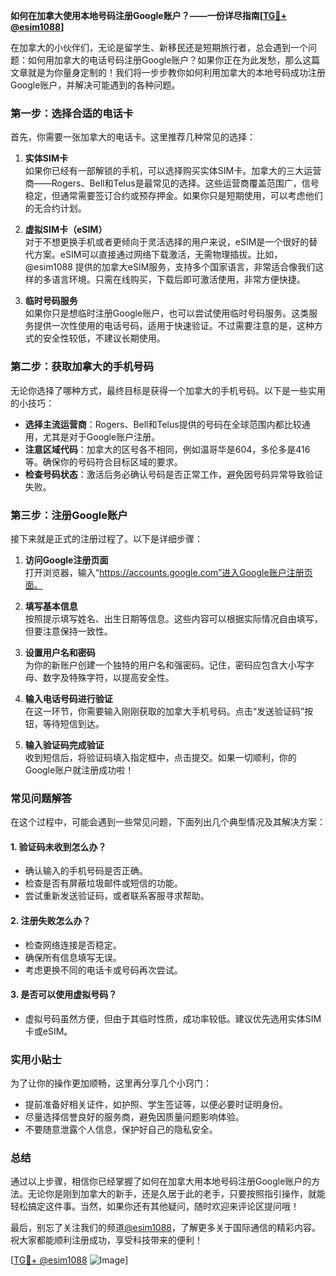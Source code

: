 **如何在加拿大使用本地号码注册Google账户？——一份详尽指南[[TG💪+ @esim1088](https://t.me/s/esim1088)]**

在加拿大的小伙伴们，无论是留学生、新移民还是短期旅行者，总会遇到一个问题：如何用加拿大的电话号码注册Google账户？如果你正在为此发愁，那么这篇文章就是为你量身定制的！我们将一步步教你如何利用加拿大的本地号码成功注册Google账户，并解决可能遇到的各种问题。

### 第一步：选择合适的电话卡

首先，你需要一张加拿大的电话卡。这里推荐几种常见的选择：

1. **实体SIM卡**  
   如果你已经有一部解锁的手机，可以选择购买实体SIM卡。加拿大的三大运营商——Rogers、Bell和Telus是最常见的选择。这些运营商覆盖范围广，信号稳定，但通常需要签订合约或预存押金。如果你只是短期使用，可以考虑他们的无合约计划。

2. **虚拟SIM卡（eSIM）**  
   对于不想更换手机或者更倾向于灵活选择的用户来说，eSIM是一个很好的替代方案。eSIM可以直接通过网络下载激活，无需物理插拔。比如，@esim1088 提供的加拿大eSIM服务，支持多个国家语言，非常适合像我们这样的多语言环境。只需在线购买，下载后即可激活使用，非常方便快捷。

3. **临时号码服务**  
   如果你只是想临时注册Google账户，也可以尝试使用临时号码服务。这类服务提供一次性使用的电话号码，适用于快速验证。不过需要注意的是，这种方式的安全性较低，不建议长期使用。

### 第二步：获取加拿大的手机号码

无论你选择了哪种方式，最终目标是获得一个加拿大的手机号码。以下是一些实用的小技巧：

- **选择主流运营商**：Rogers、Bell和Telus提供的号码在全球范围内都比较通用，尤其是对于Google账户注册。
- **注意区域代码**：加拿大的区号各不相同，例如温哥华是604，多伦多是416等。确保你的号码符合目标区域的要求。
- **检查号码状态**：激活后务必确认号码是否正常工作，避免因号码异常导致验证失败。

### 第三步：注册Google账户

接下来就是正式的注册过程了。以下是详细步骤：

1. **访问Google注册页面**  
   打开浏览器，输入“https://accounts.google.com”进入Google账户注册页面。

2. **填写基本信息**  
   按照提示填写姓名、出生日期等信息。这些内容可以根据实际情况自由填写，但要注意保持一致性。

3. **设置用户名和密码**  
   为你的新账户创建一个独特的用户名和强密码。记住，密码应包含大小写字母、数字及特殊字符，以提高安全性。

4. **输入电话号码进行验证**  
   在这一环节，你需要输入刚刚获取的加拿大手机号码。点击“发送验证码”按钮，等待短信到达。

5. **输入验证码完成验证**  
   收到短信后，将验证码填入指定框中，点击提交。如果一切顺利，你的Google账户就注册成功啦！

### 常见问题解答

在这个过程中，可能会遇到一些常见问题，下面列出几个典型情况及其解决方案：

#### 1. 验证码未收到怎么办？
   - 确认输入的手机号码是否正确。
   - 检查是否有屏蔽垃圾邮件或短信的功能。
   - 尝试重新发送验证码，或者联系客服寻求帮助。

#### 2. 注册失败怎么办？
   - 检查网络连接是否稳定。
   - 确保所有信息填写无误。
   - 考虑更换不同的电话卡或号码再次尝试。

#### 3. 是否可以使用虚拟号码？
   - 虚拟号码虽然方便，但由于其临时性质，成功率较低。建议优先选用实体SIM卡或eSIM。

### 实用小贴士

为了让你的操作更加顺畅，这里再分享几个小窍门：

- 提前准备好相关证件，如护照、学生签证等，以便必要时证明身份。
- 尽量选择信誉良好的服务商，避免因质量问题影响体验。
- 不要随意泄露个人信息，保护好自己的隐私安全。

### 总结

通过以上步骤，相信你已经掌握了如何在加拿大用本地号码注册Google账户的方法。无论你是刚到加拿大的新手，还是久居于此的老手，只要按照指引操作，就能轻松搞定这件事。当然，如果你还有其他疑问，随时欢迎来评论区提问哦！

最后，别忘了关注我们的频道[@esim1088](https://t.me/s/esim1088)，了解更多关于国际通信的精彩内容。祝大家都能顺利注册成功，享受科技带来的便利！

[[TG💪+ @esim1088](https://t.me/s/esim1088) ![Image](https://i.postimg.cc/4NQfJmqS/Snipaste-2025-05-13-00-14-12.png)]